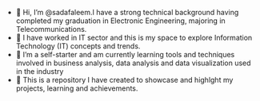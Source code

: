 - 👋 Hi, I’m @sadafaleem.I have a strong technical background having completed my graduation in Electronic Engineering, majoring in Telecommunications.  
- 👀 I have worked in IT sector and this is my space to explore Information Technology (IT) concepts and trends. 
- 🌱 I’m a self-starter and am currently learning tools and techniques involved in business analysis, data analysis and data visualization used in the industry 
- 💞️ This is a repository I have created to showcase and highlght my projects, learning and achievements.

<!---
sadafaleem/sadafaleem is a ✨ special ✨ repository because its `README.md` (this file) appears on your GitHub profile.
You can click the Preview link to take a look at your changes.
--->
